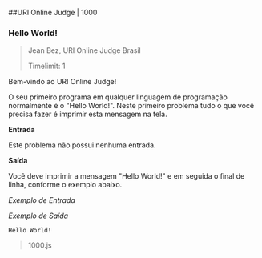 ##URI Online Judge | 1000
### Hello World!
> Jean Bez, URI Online Judge  Brasil
> 
> Timelimit: 1


Bem-vindo ao URI Online Judge!

O seu primeiro programa em qualquer linguagem de programação normalmente é o "Hello World!". Neste primeiro problema tudo o que você precisa fazer é imprimir esta mensagem na tela.

**Entrada**

Este problema não possui nenhuma entrada.

**Saída**

Você deve imprimir a mensagem "Hello World!" e em seguida o final de linha, conforme o exemplo abaixo.

_Exemplo de Entrada_	

_Exemplo de Saída_

`Hello World!`

> 1000.js